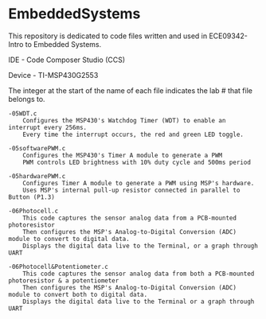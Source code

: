 # EmbeddedSystems
This repository is dedicated to code files written and used in ECE09342-Intro to Embedded Systems.

IDE - Code Composer Studio (CCS)

Device - TI-MSP430G2553

The integer at the start of the name of each file indicates the lab # that file belongs to.

    -05WDT.c 
        Configures the MSP430's Watchdog Timer (WDT) to enable an interrupt every 256ms.
        Every time the interrupt occurs, the red and green LED toggle.
    
    -05softwarePWM.c
        Configures the MSP430's Timer A module to generate a PWM
        PWM controls LED brightness with 10% duty cycle and 500ms period
        
    -05hardwarePWM.c
        Configures Timer A module to generate a PWM using MSP's hardware.
        Uses MSP's internal pull-up resistor connected in parallel to Button (P1.3)

    -06Photocell.c
        This code captures the sensor analog data from a PCB-mounted photoresistor
        Then configures the MSP's Analog-to-Digital Conversion (ADC) module to convert to digital data.
        Displays the digital data live to the Terminal, or a graph through UART
    
    -06Photocell&Potentiometer.c
        This code captures the sensor analog data from both a PCB-mounted photoresistor & a potentiometer
        Then configures the MSP's Analog-to-Digital Conversion (ADC) module to convert both to digital data.
        Displays the digital data live to the Terminal or a graph through UART
    
